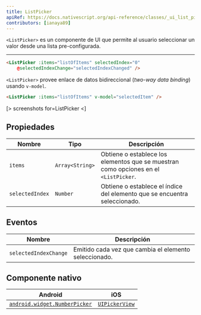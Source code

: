 ```yaml
---
title: ListPicker
apiRef: https://docs.nativescript.org/api-reference/classes/_ui_list_picker_.listpicker
contributors: [ianaya89]
---
```


`<ListPicker>` es un componente de UI que permite al usuario seleccionar un valor desde una lista pre-configurada.

---

```html
<ListPicker :items="listOfItems" selectedIndex="0"
    @selectedIndexChange="selectedIndexChanged" />
```

`<ListPicker>` provee enlace de datos bidireccional (*two-way data binding*) usando `v-model`.

```html
<ListPicker :items="listOfItems" v-model="selectedItem" />
```

[> screenshots for=ListPicker <]

## Propiedades

| Nombre | Tipo | Descripción |
|------|------|-------------|
| `items` | `Array<String>` | Obtiene o establece los elementos que se muestran como opciones en el `<ListPicker`.
| `selectedIndex` | `Number` | Obtiene o establece el índice del elemento que se encuentra seleccionado.

## Eventos

| Nombre | Descripción |
|------|-------------|
| `selectedIndexChange`| Emitido cada vez que cambia el elemento seleccionado.

## Componente nativo

| Android | iOS |
|---------|-----|
| [`android.widget.NumberPicker`](https://developer.android.com/reference/android/widget/NumberPicker.html) | [`UIPickerView`](https://developer.apple.com/documentation/uikit/uipickerview)
